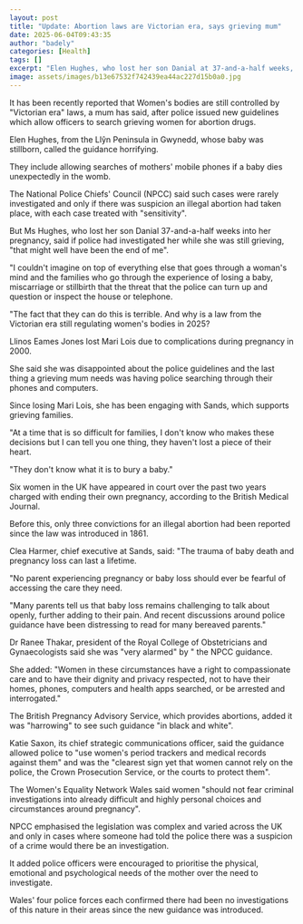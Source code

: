 ```yaml
---
layout: post
title: "Update: Abortion laws are Victorian era, says grieving mum"
date: 2025-06-04T09:43:35
author: "badely"
categories: [Health]
tags: []
excerpt: "Elen Hughes, who lost her son Danial at 37-and-a-half weeks, says police guidance is 'terrible'."
image: assets/images/b13e67532f742439ea44ac227d15b0a0.jpg
---
```


It has been recently reported that Women's bodies are still controlled by "Victorian era" laws, a mum has said, after police issued new guidelines which allow officers to search grieving women for abortion drugs. 

Elen Hughes, from the Llŷn Peninsula in Gwynedd, whose baby was stillborn, called the guidance horrifying.

They include allowing searches of mothers' mobile phones if a baby dies unexpectedly in the womb.

The National Police Chiefs' Council (NPCC) said such cases were rarely investigated and only if there was suspicion an illegal abortion had taken place, with each case treated with "sensitivity".

But Ms Hughes, who lost her son Danial 37-and-a-half weeks into her pregnancy, said if police had investigated her while she was still grieving, "that might well have been the end of me". 

"I couldn't imagine on top of everything else that goes through a woman's mind and the families who go through the experience of losing a baby, miscarriage or stillbirth that the threat that the police can turn up and question or inspect the house or telephone.

"The fact that they can do this is terrible. And why is a law from the Victorian era still regulating women's bodies in 2025? 

Llinos Eames Jones lost Mari Lois due to complications during pregnancy in 2000. 

She said she was disappointed about the police guidelines and the last thing a grieving mum needs was having police searching through their phones and computers.

Since losing Mari Lois, she has been engaging with Sands, which supports grieving families.

"At a time that is so difficult for families, I don't know who makes these decisions but I can tell you one thing, they haven't lost a piece of their heart. 

"They don't know what it is to bury a baby."

Six women in the UK have appeared in court over the past two years charged with ending their own pregnancy, according to the British Medical Journal.

Before this, only three convictions for an illegal abortion had been reported since the law was introduced in 1861.

Clea Harmer, chief executive at Sands, said: "The trauma of baby death and pregnancy loss can last a lifetime.

"No parent experiencing pregnancy or baby loss should ever be fearful of accessing the care they need.

"Many parents tell us that baby loss remains challenging to talk about openly, further adding to their pain. And recent discussions around police guidance have been distressing to read for many bereaved parents."

Dr Ranee Thakar, president of the Royal College of Obstetricians and Gynaecologists said she was "very alarmed" by " the NPCC guidance.

She added: "Women in these circumstances have a right to compassionate care and to have their dignity and privacy respected, not to have their homes, phones, computers and health apps searched, or be arrested and interrogated."

The British Pregnancy Advisory Service, which provides abortions, added it was "harrowing" to see such guidance "in black and white".

Katie Saxon, its chief strategic communications officer, said the guidance allowed police to "use women's period trackers and medical records against them" and was the "clearest sign yet that women cannot rely on the police, the Crown Prosecution Service, or the courts to protect them".

The Women's Equality Network Wales said women "should not fear criminal investigations into already difficult and highly personal choices and circumstances around pregnancy".

NPCC emphasised the legislation was complex and varied across the UK and only in cases where someone had told the police there was a suspicion of a crime would there be an investigation.

It added police officers were encouraged to prioritise the physical, emotional and psychological needs of the mother over the need to investigate.

Wales' four police forces each confirmed there had been no investigations of this nature in their areas since the new guidance was introduced.

